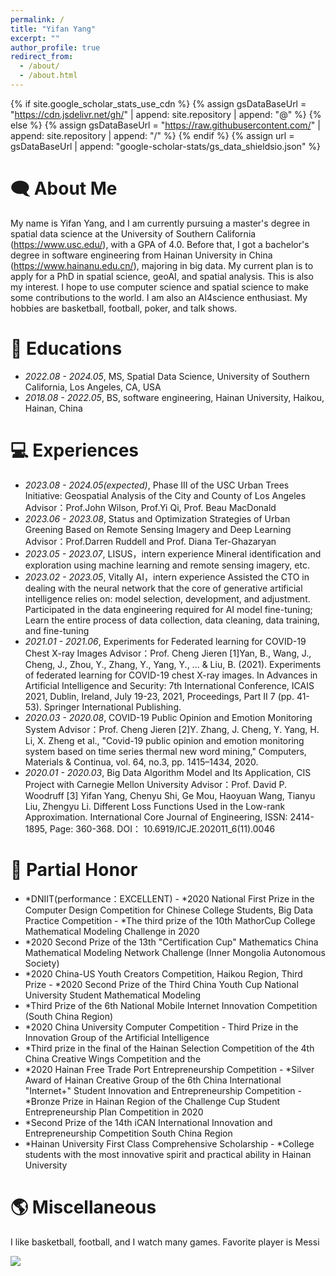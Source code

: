 ```yaml
---
permalink: /
title: "Yifan Yang"
excerpt: ""
author_profile: true
redirect_from: 
  - /about/
  - /about.html
---
```


{% if site.google_scholar_stats_use_cdn %}
{% assign gsDataBaseUrl = "https://cdn.jsdelivr.net/gh/" | append: site.repository | append: "@" %}
{% else %}
{% assign gsDataBaseUrl = "https://raw.githubusercontent.com/" | append: site.repository | append: "/" %}
{% endif %}
{% assign url = gsDataBaseUrl | append: "google-scholar-stats/gs_data_shieldsio.json" %}

<span class='anchor' id='about-me'></span>

# 🗨 About Me
My name is Yifan Yang, and I am currently pursuing a master's degree in spatial data science at the University of Southern California (https://www.usc.edu/), with a GPA of 4.0. Before that, I got a bachelor's degree in software engineering from Hainan University in China (https://www.hainanu.edu.cn/), majoring in big data. My current plan is to apply for a PhD in spatial science, geoAI, and spatial analysis. This is also my interest. I hope to use computer science and spatial science to make some contributions to the world. I am also an AI4science enthusiast. My hobbies are basketball, football, poker, and talk shows.

# 📖 Educations
- *2022.08 - 2024.05*, MS, Spatial Data Science, University of Southern California, Los Angeles, CA, USA
- *2018.08 - 2022.05*, BS, software engineering, Hainan University, Haikou, Hainan, China

# 💻 Experiences
- *2023.08 - 2024.05(expected)*, Phase III of the USC Urban Trees Initiative: Geospatial Analysis of the City and County of Los Angeles
   Advisor：Prof.John Wilson, Prof.Yi Qi, Prof. Beau MacDonald
- *2023.06 - 2023.08*,  Status and Optimization Strategies of Urban Greening Based on Remote Sensing Imagery and Deep Learning
   Advisor：Prof.Darren Ruddell and Prof. Diana Ter-Ghazaryan
- *2023.05 - 2023.07*, LISUS，intern experience
   Mineral identification and exploration using machine learning and remote sensing imagery, etc.
- *2023.02 - 2023.05*, Vitally AI，intern experience
   Assisted the CTO in dealing with the neural network that the core of generative artificial intelligence relies on: model selection, development, and adjustment.
   Participated in the data engineering required for AI model fine-tuning; Learn the entire process of data collection, data cleaning, data training, and fine-tuning
- *2021.01 - 2021.06*, Experiments for Federated learning for COVID-19 Chest X-ray Images
   Advisor：Prof. Cheng Jieren
[1]Yan, B., Wang, J., Cheng, J., Zhou, Y., Zhang, Y., Yang, Y., ... & Liu, B. (2021). Experiments of federated learning for COVID-19 chest X-ray images. In Advances in Artificial Intelligence and Security: 7th International Conference, ICAIS 2021, Dublin, Ireland, July 19-23, 2021, Proceedings, Part II 7 (pp. 41-53). Springer International Publishing.
- *2020.03 - 2020.08*, COVID-19 Public Opinion and Emotion Monitoring System
   Advisor：Prof. Cheng Jieren
[2]Y. Zhang, J. Cheng, Y. Yang, H. Li, X. Zheng et al., "Covid-19 public opinion and emotion monitoring system based on time series thermal new word mining," Computers, Materials & Continua, vol. 64, no.3, pp. 1415–1434, 2020.
- *2020.01 - 2020.03*, Big Data Algorithm Model and Its Application, CIS Project with Carnegie Mellon University
   Advisor：Prof. David P. Woodruff
[3] Yifan Yang, Chenyu Shi, Ge Mou, Haoyuan Wang, Tianyu Liu, Zhengyu Li. Different Loss Functions Used in the Low-rank Approximation. International Core Journal of Engineering, ISSN: 2414-1895, Page: 360-368. DOI： 10.6919/ICJE.202011_6(11).0046

# 👑 Partial Honor
- *DNIIT(performance：EXCELLENT)                                                                                             - *2020 National First Prize in the Computer Design Competition for Chinese College Students, Big Data Practice Competition  - *The third prize of the 10th MathorCup College Mathematical Modeling Challenge in 2020                               
- *2020 Second Prize of the 13th "Certification Cup" Mathematics China Mathematical Modeling Network Challenge (Inner Mongolia Autonomous Society)                            
- *2020 China-US Youth Creators Competition, Haikou Region, Third Prize                                                      - *2020 Second Prize of the Third China Youth Cup National University Student Mathematical Modeling           
- *Third Prize of the 6th National Mobile Internet Innovation Competition (South China Region)                           
- *2020 China University Computer Competition - Third Prize in the Innovation Group of the Artificial Intelligence
- *Third prize in the final of the Hainan Selection Competition of the 4th China Creative Wings Competition and the
- *2020 Hainan Free Trade Port Entrepreneurship Competition                                                                  - *Silver Award of Hainan Creative Group of the 6th China International "Internet+" Student Innovation and Entrepreneurship Competition                                                                                                                  - *Bronze Prize in Hainan Region of the Challenge Cup Student Entrepreneurship Plan Competition in 2020       
- *Second Prize of the 14th iCAN International Innovation and Entrepreneurship Competition South China Region
- *Hainan University First Class Comprehensive Scholarship                                                                   - *College students with the most innovative spirit and practical ability in Hainan University                               

# 🌎 Miscellaneous
[comment]: <> ( I am recording some of my works and thoughts in form of blog.)
I like basketball, football, and I watch many games. Favorite player is Messi

<body>
<a href="https://clustrmaps.com/site/1bvzy"  title="Visit tracker"><img src="//www.clustrmaps.com/map_v2.png?d=ew9JD5D1fDG0V7A7Uc0mx-mp4-J3v9AA6jUiCkkFMXA&cl=ffffff" /></a>
</body>
